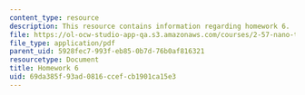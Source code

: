 ```yaml
---
content_type: resource
description: This resource contains information regarding homework 6.
file: https://ol-ocw-studio-app-qa.s3.amazonaws.com/courses/2-57-nano-to-macro-transport-processes-spring-2012/69da385f93ad0816ccefcb1901ca15e3_MIT2_57S12_hw_6.pdf
file_type: application/pdf
parent_uid: 5928fec7-993f-eb85-0b7d-76b0af816321
resourcetype: Document
title: Homework 6
uid: 69da385f-93ad-0816-ccef-cb1901ca15e3
---
```

